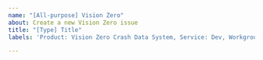 ```yaml
---
name: "[All-purpose] Vision Zero"
about: Create a new Vision Zero issue
title: "[Type] Title"
labels: 'Product: Vision Zero Crash Data System, Service: Dev, Workgroup: VZ'

---
```




